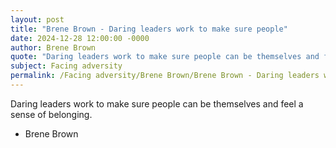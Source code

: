 ```yaml
---
layout: post
title: "Brene Brown - Daring leaders work to make sure people"
date: 2024-12-28 12:00:00 -0000
author: Brene Brown
quote: "Daring leaders work to make sure people can be themselves and feel a sense of belonging."
subject: Facing adversity
permalink: /Facing adversity/Brene Brown/Brene Brown - Daring leaders work to make sure people
---
```


Daring leaders work to make sure people can be themselves and feel a sense of belonging.

- Brene Brown
